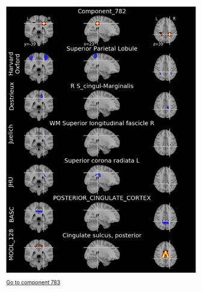 


![782](preliminary/782.jpg "Component 782")

[Go to component 783](https://parietal-inria.github.io/MODL_atlas/1024/783 "Component 783")